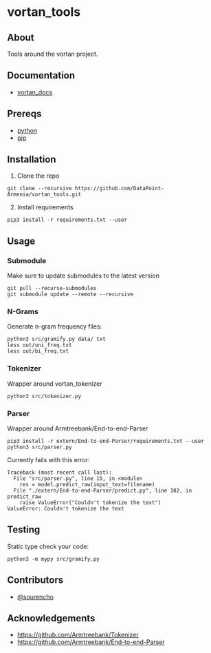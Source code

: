 # vortan_tools
## About

Tools around the vortan project.

## Documentation

- [vortan_docs](https://github.com/DataPoint-Armenia/vortan_docs)

## Prereqs

- [python](https://www.python.org/downloads/)
- [pip](https://pypi.org/project/pip/)

## Installation

1. Clone the repo
```
git clone --recursive https://github.com/DataPoint-Armenia/vortan_tools.git
```
2. Install requirements
```
pip3 install -r requirements.txt --user
```

## Usage

### Submodule

Make sure to update submodules to the latest version
```
git pull --recurse-submodules
git submodule update --remote --recursive
```

### N-Grams

Generate n-gram frequency files:
```
python3 src/gramify.py data/ txt
less out/uni_freq.txt
less out/bi_freq.txt
```

### Tokenizer

Wrapper around vortan_tokenizer

```
python3 src/tokenizer.py
```

### Parser

Wrapper around Armtreebank/End-to-end-Parser

```
pip3 install -r extern/End-to-end-Parser/requirements.txt --user
python3 src/parser.py
```

Currently fails with this error:
```
Traceback (most recent call last):
  File "src/parser.py", line 15, in <module>
    res = model.predict_raw(input_text=filename)
  File "./extern/End-to-end-Parser/predict.py", line 102, in predict_raw
    raise ValueError("Couldn't tokenize the text")
ValueError: Couldn't tokenize the text
```

## Testing

Static type check your code:
```
python3 -m mypy src/gramify.py
```

## Contributors

- [@sourencho](https://github.com/sourencho)

## Acknowledgements

- https://github.com/Armtreebank/Tokenizer
- https://github.com/Armtreebank/End-to-end-Parser

